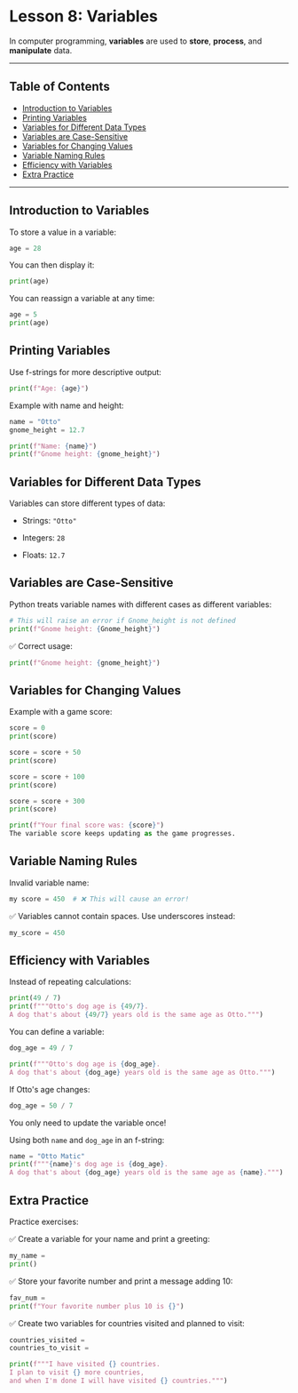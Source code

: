# Lesson 8: Variables

In computer programming, **variables** are used to **store**, **process**, and **manipulate** data.

---

## Table of Contents
- [Introduction to Variables](#introduction-to-variables)
- [Printing Variables](#printing-variables)
- [Variables for Different Data Types](#variables-for-different-data-types)
- [Variables are Case-Sensitive](#variables-are-case-sensitive)
- [Variables for Changing Values](#variables-for-changing-values)
- [Variable Naming Rules](#variable-naming-rules)
- [Efficiency with Variables](#efficiency-with-variables)
- [Extra Practice](#extra-practice)

---

## Introduction to Variables

To store a value in a variable:

```python
age = 28
```
You can then display it:

```python
print(age)
```
You can reassign a variable at any time:

```python
age = 5
print(age)
```
## Printing Variables
Use f-strings for more descriptive output:

```python
print(f"Age: {age}")
```
Example with name and height:

```python
name = "Otto"
gnome_height = 12.7

print(f"Name: {name}")
print(f"Gnome height: {gnome_height}")
```

## Variables for Different Data Types
Variables can store different types of data:

- Strings: `"Otto"`

- Integers: `28`

- Floats: `12.7`

## Variables are Case-Sensitive
Python treats variable names with different cases as different variables:

```python
# This will raise an error if Gnome_height is not defined
print(f"Gnome height: {Gnome_height}")
```
✅ Correct usage:

```python
print(f"Gnome height: {gnome_height}")
```
## Variables for Changing Values
Example with a game score:

```python
score = 0
print(score)

score = score + 50
print(score)

score = score + 100
print(score)

score = score + 300
print(score)

print(f"Your final score was: {score}")
The variable score keeps updating as the game progresses.
```
## Variable Naming Rules
Invalid variable name:

```python
my score = 450  # ❌ This will cause an error!
```
✅ Variables cannot contain spaces. Use underscores instead:

```python
my_score = 450
```
## Efficiency with Variables
Instead of repeating calculations:

```python
print(49 / 7)
print(f"""Otto's dog age is {49/7}. 
A dog that's about {49/7} years old is the same age as Otto.""")
```
You can define a variable:

```python
dog_age = 49 / 7

print(f"""Otto's dog age is {dog_age}. 
A dog that's about {dog_age} years old is the same age as Otto.""")
```
If Otto's age changes:

```python
dog_age = 50 / 7
```
You only need to update the variable once!

Using both `name` and `dog_age` in an f-string:

```python
name = "Otto Matic"
print(f"""{name}'s dog age is {dog_age}.
A dog that's about {dog_age} years old is the same age as {name}.""")
```
## Extra Practice
Practice exercises:

✅ Create a variable for your name and print a greeting:

```python
my_name = 
print()
```
✅ Store your favorite number and print a message adding 10:

```python
fav_num = 
print(f"Your favorite number plus 10 is {}")
```
✅ Create two variables for countries visited and planned to visit:

```python
countries_visited = 
countries_to_visit = 

print(f"""I have visited {} countries. 
I plan to visit {} more countries, 
and when I'm done I will have visited {} countries.""")
```
